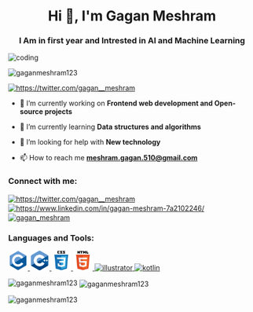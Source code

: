  <h1 align="center">Hi 👋, I'm Gagan Meshram </h1>
<h3 align="center">I Am in first year and Intrested in AI and Machine Learning </h3>
<img align= " right" alt="coding" width ="400" src="https://as2.ftcdn.net/v2/jpg/02/73/46/99/1000_F_273469972_ESU9Rq3eIpSrK3xddlIEyDh7vrslbiGg.jpg">

<p align="left"> <img src="https://komarev.com/ghpvc/?username=gaganmeshram123&label=Profile%20views&color=0e75b6&style=flat" alt="gaganmeshram123" /> </p>

<p align="left"> <a href="https://twitter.com/https://twitter.com/gagan__meshram" target="blank"><img src="https://img.shields.io/twitter/follow/https://twitter.com/gagan__meshram?logo=twitter&style=for-the-badge" alt="https://twitter.com/gagan__meshram" /></a> </p>

- 🔭 I’m currently working on **Frontend web development and Open-source projects**

- 🌱 I’m currently learning **Data structures and algorithms**

- 🤝 I’m looking for help with **New technology**

- 📫 How to reach me **meshram.gagan.510@gmail.com**

<h3 align="left">Connect with me:</h3>
<p align="left">
<a href="https://twitter.com/https://twitter.com/gagan__meshram" target="blank"><img align="center" src="https://raw.githubusercontent.com/rahuldkjain/github-profile-readme-generator/master/src/images/icons/Social/twitter.svg" alt="https://twitter.com/gagan__meshram" height="30" width="40" /></a>
<a href="https://linkedin.com/in/https://www.linkedin.com/in/gagan-meshram-7a2102246/" target="blank"><img align="center" src="https://raw.githubusercontent.com/rahuldkjain/github-profile-readme-generator/master/src/images/icons/Social/linked-in-alt.svg" alt="https://www.linkedin.com/in/gagan-meshram-7a2102246/" height="30" width="40" /></a>
<a href="https://instagram.com/gagan_meshram" target="blank"><img align="center" src="https://raw.githubusercontent.com/rahuldkjain/github-profile-readme-generator/master/src/images/icons/Social/instagram.svg" alt="gagan_meshram" height="30" width="40" /></a>
</p>

<h3 align="left">Languages and Tools:</h3>
<p align="left"> <a href="https://www.cprogramming.com/" target="_blank" rel="noreferrer"> <img src="https://raw.githubusercontent.com/devicons/devicon/master/icons/c/c-original.svg" alt="c" width="40" height="40"/> </a> <a href="https://www.w3schools.com/cpp/" target="_blank" rel="noreferrer"> <img src="https://raw.githubusercontent.com/devicons/devicon/master/icons/cplusplus/cplusplus-original.svg" alt="cplusplus" width="40" height="40"/> </a> <a href="https://www.w3schools.com/css/" target="_blank" rel="noreferrer"> <img src="https://raw.githubusercontent.com/devicons/devicon/master/icons/css3/css3-original-wordmark.svg" alt="css3" width="40" height="40"/> </a> <a href="https://www.w3.org/html/" target="_blank" rel="noreferrer"> <img src="https://raw.githubusercontent.com/devicons/devicon/master/icons/html5/html5-original-wordmark.svg" alt="html5" width="40" height="40"/> </a> <a href="https://www.adobe.com/in/products/illustrator.html" target="_blank" rel="noreferrer"> <img src="https://www.vectorlogo.zone/logos/adobe_illustrator/adobe_illustrator-icon.svg" alt="illustrator" width="40" height="40"/> </a> <a href="https://kotlinlang.org" target="_blank" rel="noreferrer"> <img src="https://www.vectorlogo.zone/logos/kotlinlang/kotlinlang-icon.svg" alt="kotlin" width="40" height="40"/> </a> </p>

<p><img align="left" src="https://github-readme-stats.vercel.app/api/top-langs?username=gaganmeshram123&show_icons=true&locale=en&layout=compact" alt="gaganmeshram123" /></p>

<p>&nbsp;<img align="center" src="https://github-readme-stats.vercel.app/api?username=gaganmeshram123&show_icons=true&locale=en" alt="gaganmeshram123" /></p>

<p><img align="center" src="https://github-readme-streak-stats.herokuapp.com/?user=gaganmeshram123&" alt="gaganmeshram123" /></p>
